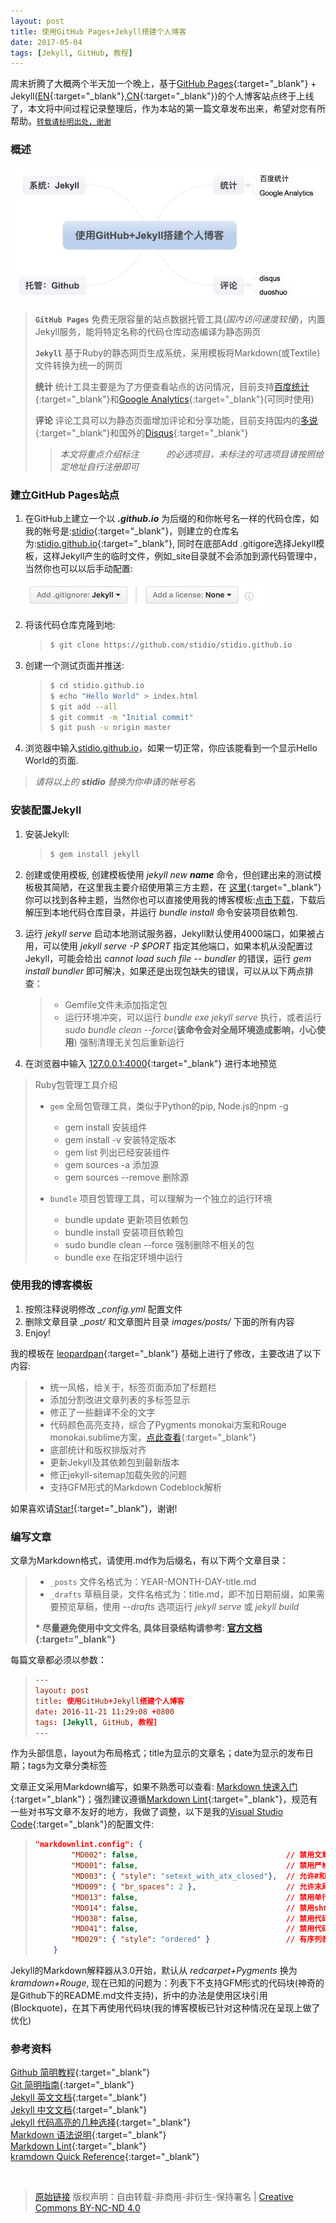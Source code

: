 ```yaml
---
layout: post
title: 使用GitHub Pages+Jekyll搭建个人博客
date: 2017-05-04
tags: [Jekyll, GitHub, 教程]
---
```


周末折腾了大概两个半天加一个晚上，基于[GitHub Pages](https://pages.github.com){:target="_blank"} + Jekyll([EN](https://jekyllrb.com "英文官网"){:target="_blank"},[CN](http://jekyll.com.cn "中文站点"){:target="_blank"})的个人博客站点终于上线了，本文将中间过程记录整理后，作为本站的第一篇文章发布出来，希望对您有所帮助。[`转载请标明出处，谢谢`]({{page.url}} "使用GitHub+Jekyll搭建个人博客")

### 概述 ###

![](/assets/build_blog_with_github_and_jekyll/01.jpg)

> **`GitHub Pages`** 免费无限容量的站点数据托管工具(*国内访问速度较慢*)，内置Jekyll服务，能将特定名称的代码仓库动态编译为静态网页
>
> **`Jekyll`** 基于Ruby的静态网页生成系统，采用模板将Markdown(或Textile)文件转换为统一的网页
>
> **统计** 统计工具主要是为了方便查看站点的访问情况，目前支持[百度统计](http://tongji.baidu.com){:target="_blank"}和[Google Analytics](http://www.google.com/analytics/){:target="_blank"}(可同时使用)
>
> **评论** 评论工具可以为静态页面增加评论和分享功能，目前支持国内的[多说](http://duoshuo.com){:target="_blank"}和国外的[Disqus](https://disqus.com){:target="_blank"}
>
> > *本文将重点介绍标注 `　　　` 的必选项目，未标注的可选项目请按照给定地址自行注册即可*

### 建立GitHub Pages站点 ###

1. 在GitHub上建立一个以 ***.github.io*** 为后缀的和你帐号名一样的代码仓库，如我的帐号是:[stidio](https://github.com/stidio){:target="_blank"}，则建立的仓库名为:[stidio.github.io](https://github.com/stidio/stidio.github.io){:target="_blank"}, 同时在底部Add .gitigore选择Jekyll模板，这样Jekyll产生的临时文件，例如_site目录就不会添加到源代码管理中，当然你也可以以后手动配置:

    ![](/assets/build_blog_with_github_and_jekyll/02.jpg)

2. 将该代码仓库克隆到地:

    > ```sh
    > $ git clone https://github.com/stidio/stidio.github.io
    > ```

3. 创建一个测试页面并推送:

    > ```sh
    > $ cd stidio.github.io
    > $ echo "Hello World" > index.html
    > $ git add --all
    > $ git commit -m "Initial commit"
    > $ git push -u origin master
    > ```

4. 浏览器中输入[stidio.github.io](https://stidio.github.io)，如果一切正常，你应该能看到一个显示Hello World的页面.

> *请将以上的 __stidio__ 替换为你申请的帐号名*

### 安装配置Jekyll ###

1. 安装Jekyll:

    > ```sh
    > $ gem install jekyll
    > ```

2. 创建或使用模板, 创建模板使用 *jekyll new __name__* 命令，但创建出来的测试模板极其简陋，在这里我主要介绍使用第三方主题，在 [这里](http://jekyllthemes.org){:target="_blank"} 你可以找到各种主题，当然你也可以直接使用我的博客模板:[点击下载](https://github.com/stidio/stidio.github.io/archive/master.zip)，下载后解压到本地代码仓库目录，并运行 *bundle install* 命令安装项目依赖包.

3. 运行 *jekyll serve* 启动本地测试服务器，Jekyll默认使用4000端口，如果被占用，可以使用 *jekyll serve -P $PORT* 指定其他端口，如果本机从没配置过Jekyll，可能会给出 *cannot load such file -- bundler* 的错误，运行 *gem install bundler* 即可解决，如果还是出现包缺失的错误，可以从以下两点排查：

    > * Gemfile文件未添加指定包
    > * 运行环境冲突，可以运行 *bundle exe jekyll serve* 执行，或者运行 *sudo bundle clean --force*(**该命令会对全局环境造成影响，小心使用**) 强制清理无关包后重新运行

4. 在浏览器中输入 [127.0.0.1:4000](http://127.0.0.1:4000){:target="_blank"} 进行本地预览

> Ruby包管理工具介绍
>
> * `gem` 全局包管理工具，类似于Python的pip, Node.js的npm -g
>   * gem install               安装组件
>   * gem install -v            安装特定版本
>   * gem list                  列出已经安装组件
>   * gem sources -a            添加源
>   * gem sources --remove      删除源
>
> * `bundle` 项目包管理工具，可以理解为一个独立的运行环境
>   * bundle update             更新项目依赖包
>   * bundle install            安装项目依赖包
>   * sudo bundle clean --force 强制删除不相关的包
>   * bundle exe                在指定环境中运行

### 使用我的博客模板 ###

1. 按照注释说明修改 *_config.yml* 配置文件
2. 删除文章目录 *_post/* 和文章图片目录 *images/posts/* 下面的所有内容
3. Enjoy!

我的模板在 [leopardpan](https://github.com/leopardpan/leopardpan.github.io){:target="_blank"} 基础上进行了修改，主要改进了以下内容:

> * 统一风格，给关于，标签页面添加了标题栏
> * 添加分割改进文章列表的多标签显示
> * 修正了一些翻译不全的文字
> * 代码颜色高亮支持，综合了Pygments monokai方案和Rouge monokai.sublime方案，[点此查看](/css/code_style_monokai.css){:target="_blank"}
> * 底部统计和版权排版对齐
> * 更新Jekyll及其依赖包到最新版本
> * 修正jekyll-sitemap加载失败的问题
> * 支持GFM形式的Markdown Codeblock解析

如果喜欢请[Star!](https://github.com/stidio/stidio.github.io){:target="_blank"}，谢谢!

### 编写文章 ###

文章为Markdown格式，请使用.md作为后缀名，有以下两个文章目录：

> * `_posts` 文件名格式为：YEAR-MONTH-DAY-title.md
> * `_drafts` 草稿目录，文件名格式为：title.md，即不加日期前缀，如果需要预览草稿，使用 *\--drafts* 选项运行 *jekyll serve* 或 *jekyll build*
>
> **\* 尽量避免使用中文文件名, 具体目录结构请参考: [官方文档](http://jekyll.com.cn/docs/structure/){:target="_blank"}**

每篇文章都必须以参数：

> ```conf
> ---
> layout: post
> title: 使用GitHub+Jekyll搭建个人博客
> date: 2016-11-21 11:29:08 +0800
> tags: [Jekyll, GitHub, 教程]
> ---
> ```

作为头部信息，layout为布局格式；title为显示的文章名；date为显示的发布日期；tags为文章分类标签

文章正文采用Markdown编写，如果不熟悉可以查看: [Markdown 快速入门](http://wowubuntu.com/markdown/basic.html){:target="_blank"}；强烈建议遵循[Markdown Lint](https://github.com/DavidAnson/markdownlint/blob/master/doc/Rules.md){:target="_blank"}，规范有一些对书写文章不友好的地方，我做了调整，以下是我的[Visual Studio Code](https://code.visualstudio.com){:target="_blank"}的配置文件:

> ```json
> "markdownlint.config": {
>         "MD002": false,                                 // 禁用文章开头必须为H1标题栏
>         "MD001": false,                                 // 禁用严格的标题层级关系(H1->H2->H3...)
>         "MD003": { "style": "setext_with_atx_closed"},  // 允许#和===形式的标题风格混用
>         "MD009": { "br_spaces": 2 },                    // 允许末尾两个空格为<BR/>自动换行模式
>         "MD013": false,                                 // 禁用单行长度限制
>         "MD014": false,                                 // 禁用sh命令以 $ 作为开始
>         "MD038": false,                                 // 禁用代码不以空格作为开始或结束
>         "MD041": false,                                 // 禁用代码段必须有标题栏
>         "MD029": { "style": "ordered" }                 // 有序列表格式为顺序方式
>     }
> ```

Jekyll的Markdown解释器从3.0开始，默认从 *redcarpet+Pygments* 换为 *kramdown+Rouge*, 现在已知的问题为：列表下不支持GFM形式的代码块(神奇的是Github下的README.md文件支持)，折中的办法是使用区块引用(Blockquote)，在其下再使用代码块(我的博客模板已针对这种情况在呈现上做了优化)

### 参考资料 ###

[Github 简明教程](http://www.runoob.com/w3cnote/git-guide.html){:target="_blank"}  
[Git 简明指南](http://rogerdudler.github.io/git-guide/index.zh.html){:target="_blank"}  
[Jekyll 英文文档](https://jekyllrb.com/docs/home/){:target="_blank"}  
[Jekyll 中文文档](http://jekyll.com.cn/docs/home/){:target="_blank"}  
[Jekyll 代码高亮的几种选择](http://blog.csdn.net/qiujuer/article/details/50419279){:target="_blank"}  
[Markdown 语法说明](http://wowubuntu.com/markdown/index.html){:target="_blank"}  
[Markdown Lint](https://github.com/DavidAnson/markdownlint/blob/master/doc/Rules.md){:target="_blank"}  
[kramdown Quick Reference](http://kramdown.gettalong.org/quickref.html){:target="_blank"}

<br/>

> [原始链接]({{page.url}}) 版权声明：自由转载-非商用-非衍生-保持署名 \| [Creative Commons BY-NC-ND 4.0](http://creativecommons.org/licenses/by-nc-nd/4.0/deed.zh)
